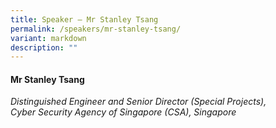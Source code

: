 ```yaml
---
title: Speaker – Mr Stanley Tsang
permalink: /speakers/mr-stanley-tsang/
variant: markdown
description: ""
---
```

#### **Mr Stanley Tsang**

*Distinguished Engineer and Senior Director (Special Projects), <br> Cyber Security Agency of Singapore (CSA), Singapore*